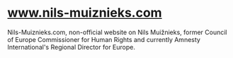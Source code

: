 # www.nils-muiznieks.com
Nils-Muiznieks.com, non-official website on Nils Muižnieks, former Council of Europe Commissioner for Human Rights and currently Amnesty International's Regional Director for Europe.
